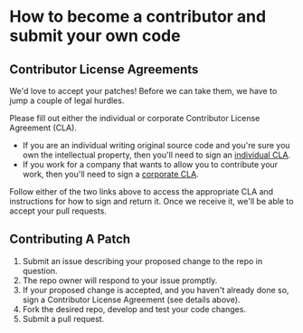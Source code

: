 # How to become a contributor and submit your own code

## Contributor License Agreements

We'd love to accept your patches! Before we can take them, we have to jump a couple of legal hurdles.

Please fill out either the individual or corporate Contributor License Agreement (CLA).

  * If you are an individual writing original source code and you're sure you own the intellectual property, then you'll need to sign an [individual CLA](http://code.google.com/legal/individual-cla-v1.0.html).
  * If you work for a company that wants to allow you to contribute your work, then you'll need to sign a [corporate CLA](http://code.google.com/legal/corporate-cla-v1.0.html).

Follow either of the two links above to access the appropriate CLA and instructions for how to sign and return it. Once we receive it, we'll be able to accept your pull requests.

## Contributing A Patch

1. Submit an issue describing your proposed change to the repo in question.
1. The repo owner will respond to your issue promptly.
1. If your proposed change is accepted, and you haven't already done so, sign a Contributor License Agreement (see details above).
1. Fork the desired repo, develop and test your code changes.
1. Submit a pull request.


